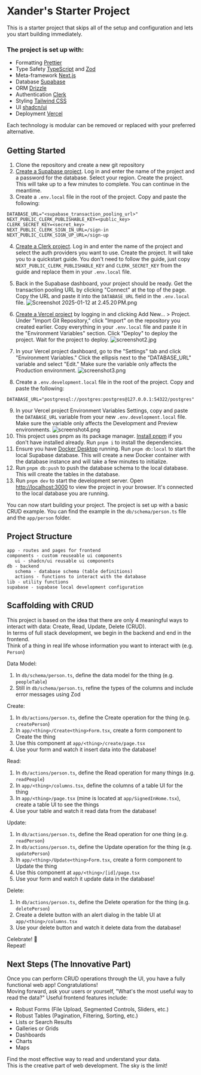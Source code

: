# Xander's Starter Project

This is a starter project that skips all of the setup and configuration and lets you start building immediately.

### The project is set up with:

* Formatting [Prettier](https://prettier.io/)
* Type Safety [TypeScript](https://www.typescriptlang.org/) and [Zod](https://zod.dev/)
* Meta-framework [Next.js](https://nextjs.org/)
* Database [Supabase](https://supabase.io/)
* ORM [Drizzle](https://orm.drizzle.team//)
* Authentication [Clerk](https://clerk.dev/)
* Styling [Tailwind CSS](https://tailwindcss.com/)
* UI [shadcn/ui](https://ui.shadcn.com/)
* Deployment [Vercel](https://vercel.com/)

Each technology is modular can be removed or replaced with your preferred alternative.

## Getting Started

1. Clone the repository and create a new git repository
2. [Create a Supabase project](https://database.new). Log in and enter the name of the project and a password for the
   database.
   Select your region. Create the project. This will take up to a few minutes to complete. You can continue in the
   meantime.
3. Create a `.env.local` file in the root of the project. Copy and paste the following:

```dotenv
DATABASE_URL="<supabase_transaction_pooling_url>"
NEXT_PUBLIC_CLERK_PUBLISHABLE_KEY=<public_key>
CLERK_SECRET_KEY=<secret_key>
NEXT_PUBLIC_CLERK_SIGN_IN_URL=/sign-in
NEXT_PUBLIC_CLERK_SIGN_UP_URL=/sign-up
```

4. [Create a Clerk project](https://dashboard.clerk.com/apps/new). Log in and enter the name of the project and select
   the auth providers you want to use. Create the project. It will take you to a quickstart guide. You don't need to
   follow the guide, just copy `NEXT_PUBLIC_CLERK_PUBLISHABLE_KEY` and `CLERK_SECRET_KEY` from the guide and replace
   them in your `.env.local` file.


5. Back in the Supabase dashboard, your project should be ready. Get the transaction pooling URL by clicking "Connect"
   at the top of the page.
   Copy the URL and paste it into the `DATABASE_URL` field in the `.env.local` file.
   ![Screenshot 2025-01-12 at 2.45.20 PM.png](Screenshot%202025-01-12%20at%202.45.20%E2%80%AFPM.png)


6. [Create a Vercel project](https://vercel.com/) by logging in and clicking Add New... > Project. Under "Import Git
   Repository," click "Import" on the repository you created earlier. Copy everything in your `.env.local` file and
   paste it in the "Environment Variables" section. Click "Deploy" to deploy the project. Wait for the project to
   deploy.
   ![screenshot2.jpg](screenshot2.jpg)

7. In your Vercel project dashboard, go to the "Settings" tab and click "Environment Variables." Click the ellipsis next
   to the "DATABASE_URL" variable and select "Edit." Make sure the variable only affects the Production environment.
   ![screenshot3.png](screenshot3.png)

8. Create a `.env.development.local` file in the root of the project. Copy and paste the following:

```dotenv
DATABASE_URL="postgresql://postgres:postgres@127.0.0.1:54322/postgres"
```

9. In your Vercel project Environment Variables Settings, copy and paste the
   `DATABASE_URL` variable from your new `.env.development.local` file. Make sure the variable only affects
   the Development and Preview environments.
   ![screenshot4.png](screenshot4.png)
10. This project uses pnpm as its package manager. [Install pnpm](https://pnpm.io/installation) if you don't have
    installed already. Run `pnpm i` to install the dependencies.
11. Ensure you have [Docker Desktop](https://docs.docker.com/get-started/get-docker/) running. Run `pnpm db:local` to
    start the local Supabase database. This will create a new Docker container with the database instance and will take
    a few
    minutes to initialize.
12. Run `pnpm db:push` to push the database schema to the local database. This will create the tables in the database.
13. Run `pnpm dev` to start the development server. Open
    [http://localhost:3000](http://localhost:3000) to view the project in your browser. It's connected to the local
    database you are running.

You can now start building your project. The project is set up with a basic CRUD example. You can find the example
in the `db/schema/person.ts` file and the `app/person` folder.

## Project Structure

```plaintext
app - routes and pages for frontend
components - custom reuseable ui components
   ui - shadcn/ui reusable ui components
db - backend
   schema - database schema (table definitions)
   actions - functions to interact with the database
lib - utility functions
supabase - supabase local development configuration
```

## Scaffolding with CRUD

This project is based on the idea that there are only 4 meaningful ways to interact with data:
Create, Read, Update, Delete (CRUD). \
In terms of full stack development, we begin in the backend and end in the frontend. \
Think of a thing in real life whose information you want to interact with (e.g. `Person`)

Data Model:

1. In `db/schema/person.ts`, define the data model for the thing (e.g. `peopleTable`)
2. Still in `db/schema/person.ts`, refine the types of the columns and include error messages using Zod

Create:

1. In `db/actions/person.ts`, define the Create operation for the thing (e.g. `createPerson`)
2. In `app/<thing>/Create<thing>Form.tsx`, create a form component to Create the thing
3. Use this component at `app/<thing>/create/page.tsx`
4. Use your form and watch it insert data into the database!

Read:

1. In `db/actions/person.ts`, define the Read operation for many things (e.g. `readPeople`)
2. In `app/<thing>/columns.tsx`, define the columns of a table UI for the thing
3. In `app/<thing>/page.tsx` (mine is located at `app/SignedInHome.tsx`), create a table UI to see the things
4. Use your table and watch it read data from the database!

Update:

1. In `db/actions/person.ts`, define the Read operation for one thing (e.g. `readPerson`)
2. In `db/actions/person.ts`, define the Update operation for the thing (e.g. `updatePerson`)
3. In `app/<thing>/Update<thing>Form.tsx`, create a form component to Update the thing
4. Use this component at `app/<thing>/[id]/page.tsx`
5. Use your form and watch it update data in the database!

Delete:

1. In `db/actions/person.ts`, define the Delete operation for the thing (e.g. `deletePerson`)
2. Create a delete button with an alert dialog in the table UI at `app/<thing>/columns.tsx`
3. Use your delete button and watch it delete data from the database!

Celebrate! 🎉 \
Repeat!

## Next Steps (The Innovative Part)

Once you can perform CRUD operations through the UI, you have a fully functional web app! Congratulations! \
Moving forward, ask your users or yourself, "What's the most useful way to read the data?" Useful frontend features
include:

* Robust Forms (File Upload, Segmented Controls, Sliders, etc.)
* Robust Tables (Pagination, Filtering, Sorting, etc.)
* Lists or Search Results
* Galleries or Grids
* Dashboards
* Charts
* Maps

Find the most effective way to read and understand your data. \
This is the creative part of web development. The sky is the limit! 
